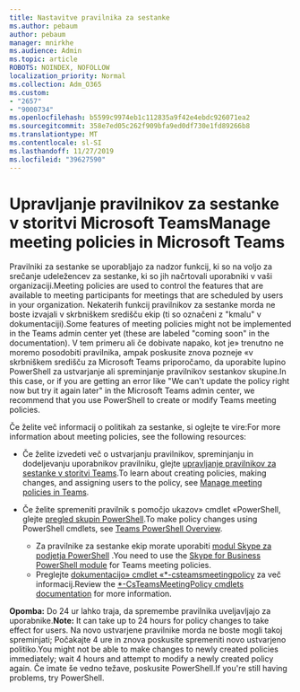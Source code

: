 ```yaml
---
title: Nastavitve pravilnika za sestanke
ms.author: pebaum
author: pebaum
manager: mnirkhe
ms.audience: Admin
ms.topic: article
ROBOTS: NOINDEX, NOFOLLOW
localization_priority: Normal
ms.collection: Adm_O365
ms.custom:
- "2657"
- "9000734"
ms.openlocfilehash: b5599c9974eb1c112835a9f42e4ebdc926071ea2
ms.sourcegitcommit: 358e7ed05c262f909bfa9ed0df730e1fd89266b8
ms.translationtype: MT
ms.contentlocale: sl-SI
ms.lasthandoff: 11/27/2019
ms.locfileid: "39627590"
---
```

# <a name="manage-meeting-policies-in-microsoft-teams"></a><span data-ttu-id="835fb-102">Upravljanje pravilnikov za sestanke v storitvi Microsoft Teams</span><span class="sxs-lookup"><span data-stu-id="835fb-102">Manage meeting policies in Microsoft Teams</span></span>

<span data-ttu-id="835fb-103">Pravilniki za sestanke se uporabljajo za nadzor funkcij, ki so na voljo za srečanje udeležencev za sestanke, ki so jih načrtovali uporabniki v vaši organizaciji.</span><span class="sxs-lookup"><span data-stu-id="835fb-103">Meeting policies are used to control the features that are available to meeting participants for meetings that are scheduled by users in your organization.</span></span> <span data-ttu-id="835fb-104">Nekaterih funkcij pravilnikov za sestanke morda ne boste izvajali v skrbniškem središču ekip (ti so označeni z "kmalu" v dokumentaciji).</span><span class="sxs-lookup"><span data-stu-id="835fb-104">Some features of meeting policies might not be implemented in the Teams admin center yet (these are labeled "coming soon" in the documentation).</span></span> <span data-ttu-id="835fb-105">V tem primeru ali če dobivate napako, kot je» trenutno ne moremo posodobiti pravilnika, ampak poskusite znova pozneje «v skrbniškem središču za Microsoft Teams priporočamo, da uporabite lupino PowerShell za ustvarjanje ali spreminjanje pravilnikov sestankov skupine.</span><span class="sxs-lookup"><span data-stu-id="835fb-105">In this case, or if you are getting an error like "We can't update the policy right now but try it again later" in the Microsoft Teams admin center, we recommend that you use PowerShell to create or modify Teams meeting policies.</span></span> 

<span data-ttu-id="835fb-106">Če želite več informacij o politikah za sestanke, si oglejte te vire:</span><span class="sxs-lookup"><span data-stu-id="835fb-106">For more information about meeting policies, see the following resources:</span></span>

- <span data-ttu-id="835fb-107">Če želite izvedeti več o ustvarjanju pravilnikov, spreminjanju in dodeljevanju uporabnikov pravilniku, glejte [upravljanje pravilnikov za sestanke v storitvi Teams](https://docs.microsoft.com/microsoftteams/meeting-policies-in-teams).</span><span class="sxs-lookup"><span data-stu-id="835fb-107">To learn about creating policies, making changes, and assigning users to the policy, see [Manage meeting policies in Teams](https://docs.microsoft.com/microsoftteams/meeting-policies-in-teams).</span></span>

- <span data-ttu-id="835fb-108">Če želite spremeniti pravilnik s pomočjo ukazov» cmdlet «PowerShell, glejte [pregled skupin PowerShell](https://docs.microsoft.com/microsoftteams/teams-powershell-overview).</span><span class="sxs-lookup"><span data-stu-id="835fb-108">To make policy changes using PowerShell cmdlets, see [Teams PowerShell Overview](https://docs.microsoft.com/microsoftteams/teams-powershell-overview).</span></span> 
    - <span data-ttu-id="835fb-109">Za pravilnike za sestanke ekip morate uporabiti [modul Skype za podjetja PowerShell](https://www.microsoft.com/download/details.aspx?id=39366) .</span><span class="sxs-lookup"><span data-stu-id="835fb-109">You need to use the [Skype for Business PowerShell module](https://www.microsoft.com/download/details.aspx?id=39366) for Teams meeting policies.</span></span> 
    - <span data-ttu-id="835fb-110">Preglejte [dokumentacijo» cmdlet «\*-csteamsmeetingpolicy](https://docs.microsoft.com/search/?search=CsTeamsMeetingPolicy&view=skype-ps) za več informacij.</span><span class="sxs-lookup"><span data-stu-id="835fb-110">Review the [\*-CsTeamsMeetingPolicy cmdlets documentation](https://docs.microsoft.com/search/?search=CsTeamsMeetingPolicy&view=skype-ps) for more information.</span></span>

<span data-ttu-id="835fb-111">**Opomba:** Do 24 ur lahko traja, da spremembe pravilnika uveljavljajo za uporabnike.</span><span class="sxs-lookup"><span data-stu-id="835fb-111">**Note:** It can take up to 24 hours for policy changes to take effect for users.</span></span> <span data-ttu-id="835fb-112">Na novo ustvarjene pravilnike morda ne boste mogli takoj spreminjati; Počakajte 4 ure in znova poskusite spremeniti novo ustvarjeno politiko.</span><span class="sxs-lookup"><span data-stu-id="835fb-112">You might not be able to make changes to newly created policies immediately; wait 4 hours and attempt to modify a newly created policy again.</span></span> <span data-ttu-id="835fb-113">Če imate še vedno težave, poskusite PowerShell.</span><span class="sxs-lookup"><span data-stu-id="835fb-113">If you're still having problems, try PowerShell.</span></span>  